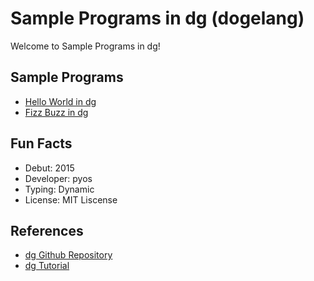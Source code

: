 # Sample Programs in dg (dogelang)

Welcome to Sample Programs in dg!

## Sample Programs

- [Hello World in dg][0]
- [Fizz Buzz in dg][1]

## Fun Facts

- Debut: 2015
- Developer: pyos
- Typing: Dynamic
- License: MIT Liscense

## References

- [dg Github Repository][6]
- [dg Tutorial][7]

[0]: https://github.com/TheRenegadeCoder/sample-programs/issues/468
[1]: https://github.com/TheRenegadeCoder/sample-programs/issues/472
[6]: https://github.com/pyos/dg
[7]: https://pyos.github.io/dg/tutorial/
